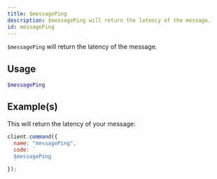 ```yaml
---
title: $messagePing
description: $messagePing will return the latency of the message.
id: messagePing
---
```


`$messagePing` will return the latency of the message.

## Usage

```php
$messagePing
```

## Example(s)

This will return the latency of your message:

```javascript
client.command({
  name: "messagePing",
  code: `
  $messagePing
  `
});
```
